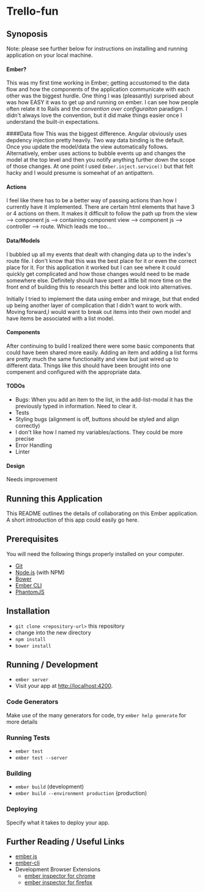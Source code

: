 # Trello-fun

## Synoposis
Note: please see further below for instructions on installing and running application on your local machine. 

#### Ember?
This was my first time working in Ember; getting accustomed to the data flow and how the components of the application communicate with each other was the biggest hurdle. One thing I was (pleasantly) surprised about was how EASY it was to get up and running on ember. I can see how people often relate it to Rails and the *convention over configuraiton* paradigm. I didn't always love the convention, but it did make things easier once I understand the built-in expectations. 

####Data flow
This was the biggest difference. Angular obviously uses depdency injection pretty heavily. Two way data binding is the default. Once you update the model/data the view automatically follows. Alternatively, ember uses actions to bubble events up and changes the model at the top level and then you notify anything further down the scope of those changes. At one point I used `Ember.inject.service()` but that felt hacky and I would presume is somewhat of an antipattern.


#### Actions
I feel like there has to be a better way of passing actions than how I currently have it implemented. There are certain html elements that have 3 or 4 actions on them. It makes it difficult to follow the path up from the view --> component js --> containing component view --> component js --> controller --> route. Which leads me too...

#### Data/Models
I bubbled up all my events that dealt with changing data up to the index's route file. I don't know that this was the best place for it or even the correct place for it. For this application it worked but I can see where it could quickly get complicated and how those changes would need to be made somewhere else. Definitely should have spent a little bit more time on the front end of building this to research this better and look into alternatives.

Initially I tried to implement the data using ember and mirage, but that ended up being another layer of complication that I didn't want to work with. Moving forward,I would want to break out items into their own model and have items be associated with a list model. 


#### Components
After continuing to build I realized there were some basic components that could have been shared more easily. Adding an item and adding a list forms are pretty much the same functionality and view but just wired up to different data. Things like this should have been brought into one compenent and configured with the appropriate data.


#### TODOs
* Bugs: When you add an item to the list, in the add-list-modal it has the previously typed in information. Need to clear it. 
* Tests
* Styling bugs (alignment is off, buttons should be styled and align correctly)
* I don't like how I named my variables/actions. They could be more precise
* Error Handling
* Linter

#### Design
Needs improvement


## Running this Application
This README outlines the details of collaborating on this Ember application.
A short introduction of this app could easily go here.

## Prerequisites

You will need the following things properly installed on your computer.

* [Git](http://git-scm.com/)
* [Node.js](http://nodejs.org/) (with NPM)
* [Bower](http://bower.io/)
* [Ember CLI](http://ember-cli.com/)
* [PhantomJS](http://phantomjs.org/)

## Installation

* `git clone <repository-url>` this repository
* change into the new directory
* `npm install`
* `bower install`

## Running / Development

* `ember server`
* Visit your app at [http://localhost:4200](http://localhost:4200).

### Code Generators

Make use of the many generators for code, try `ember help generate` for more details

### Running Tests

* `ember test`
* `ember test --server`

### Building

* `ember build` (development)
* `ember build --environment production` (production)

### Deploying

Specify what it takes to deploy your app.

## Further Reading / Useful Links

* [ember.js](http://emberjs.com/)
* [ember-cli](http://ember-cli.com/)
* Development Browser Extensions
  * [ember inspector for chrome](https://chrome.google.com/webstore/detail/ember-inspector/bmdblncegkenkacieihfhpjfppoconhi)
  * [ember inspector for firefox](https://addons.mozilla.org/en-US/firefox/addon/ember-inspector/)


